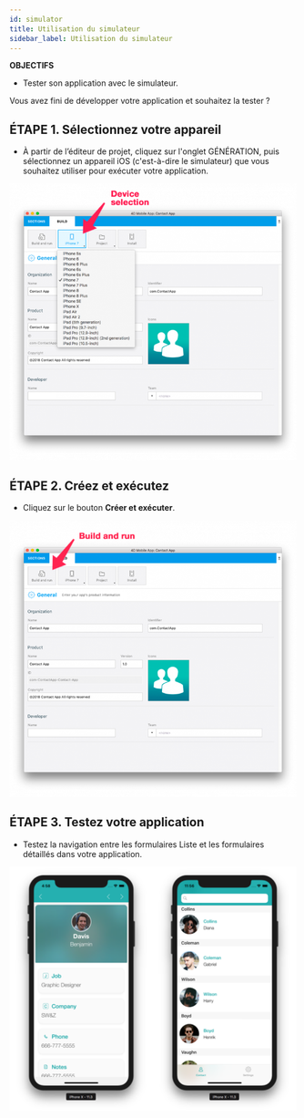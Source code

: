 ```yaml
---
id: simulator
title: Utilisation du simulateur
sidebar_label: Utilisation du simulateur
---
```

<div class = "objectives"> 

**OBJECTIFS**

* Tester son application avec le simulateur.</div> 

Vous avez fini de développer votre application et souhaitez la tester ?

## ÉTAPE 1. Sélectionnez votre appareil

* À partir de l’éditeur de projet, cliquez sur l'onglet GÉNÉRATION, puis sélectionnez un appareil iOS (c'est-à-dire le simulateur) que vous souhaitez utiliser pour exécuter votre application.

![Device selection](assets/test-build/device-selection-4D-for-ios.png)

## ÉTAPE 2. Créez et exécutez

* Cliquez sur le bouton **Créer et exécuter**.

![Build and Run](assets/test-build/build-and-run-4D-for-iOS.png)

## ÉTAPE 3. Testez votre application

* Testez la navigation entre les formulaires Liste et les formulaires détaillés dans votre application.

![Test in Simulator](assets/test-build/simulator-forms-4D-for-iOS.png)